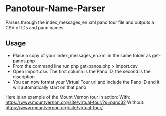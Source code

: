 # Panotour-Name-Parser
Parses through the index_messages_en.xml pano tour file and outputs a CSV of IDs and pano names.

## Usage
- Place a copy of your index_messages_en.xml in the same folder as get-panos.php
- From the command line run php get-panos.php > import.csv
- Open import.csv.  The first column is the Pano ID, the second is the discription
- You can now format your Virtual Tour url and include the Pano ID and it will automatically start on that pano

Here is an example of the Mount Vernon tour in action:
With: https://www.mountvernon.org/site/virtual-tour/?s=pano32
Without: https://www.mountvernon.org/site/virtual-tour/
